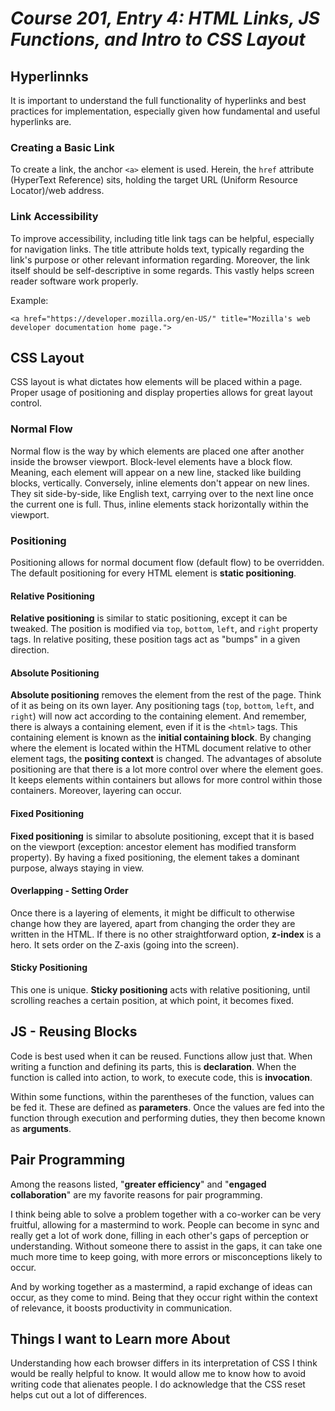 # *Course 201, Entry 4: HTML Links, JS Functions, and Intro to CSS Layout*

## Hyperlinnks

It is important to understand the full functionality of hyperlinks and best practices for implementation, especially given how fundamental and useful hyperlinks are.

### Creating a Basic Link

To create a link, the anchor `<a>` element is used. Herein, the `href` attribute (HyperText Reference) sits, holding the target URL (Uniform Resource Locator)/web address.


### Link Accessibility

To improve accessibility, including title link tags can be helpful, especially for navigation links. The title attribute holds text, typically regarding the link's purpose or other relevant information regarding. Moreover, the link itself should be self-descriptive in some regards. This vastly helps screen reader software work properly.

Example:
```
<a href="https://developer.mozilla.org/en-US/" title="Mozilla's web developer documentation home page.">
```

## CSS Layout
CSS layout is what dictates how elements will be placed within a page. Proper usage of positioning and display properties allows for great layout control.

### Normal Flow

Normal flow is the way by which elements are placed one after another inside the browser viewport. Block-level elements have a block flow. Meaning, each element will appear on a new line, stacked like building blocks, vertically. Conversely, inline elements don't appear on new lines. They sit side-by-side, like English text, carrying over to the next line once the current one is full. Thus, inline elements stack horizontally within the viewport.

### Positioning
Positioning allows for normal document flow (default flow) to be overridden. The default positioning for every HTML element is **static positioning**.

#### Relative Positioning

**Relative positioning** is similar to static positioning, except it can be tweaked. The position is modified via `top`, `bottom`, `left`, and `right` property tags. In relative positing, these position tags act as "bumps" in a given direction.

#### Absolute Positioning

**Absolute positioning** removes the element from the rest of the page. Think of it as being on its own layer. Any positioning tags (`top`, `bottom`, `left`, and `right`) will now act according to the containing element. And remember, there is always a containing element, even if it is the `<html>` tags. This containing element is known as the **initial containing block**. By changing where the element is located within the HTML document relative to other element tags, the **positing context** is changed. The advantages of absolute positioning are that there is a lot more control over where the element goes. It keeps elements within containers but allows for more control within those containers. Moreover, layering can occur.

#### Fixed Positioning

**Fixed positioning** is similar to absolute positioning, except that it is based on the viewport (exception: ancestor element has modified transform property). By having a fixed positioning, the element takes a dominant purpose, always staying in view.

#### Overlapping - Setting Order

Once there is a layering of elements, it might be difficult to otherwise change how they are layered, apart from changing the order they are written in the HTML. If there is no other straightforward option, **z-index** is a hero. It sets order on the Z-axis (going into the screen).

#### Sticky Positioning

This one is unique. **Sticky positioning** acts with relative positioning, until scrolling reaches a certain position, at which point, it becomes fixed.

## JS - Reusing Blocks

Code is best used when it can be reused. Functions allow just that. When writing a function and defining its parts, this is **declaration**. When the function is called into action, to work, to execute code, this is **invocation**.

Within some functions, within the parentheses of the function, values can be fed it. These are defined as **parameters**. Once the values are fed into the function through execution and performing duties, they then become known as **arguments**.

## Pair Programming

Among the reasons listed, "**greater efficiency**" and "**engaged collaboration**" are my favorite reasons for pair programming.

I think being able to solve a problem together with a co-worker can be very fruitful, allowing for a mastermind to work. People can become in sync and really get a lot of work done, filling in each other's gaps of perception or understanding. Without someone there to assist in the gaps, it can take one much more time to keep going, with more errors or misconceptions likely to occur.

And by working together as a mastermind, a rapid exchange of ideas can occur, as they come to mind. Being that they occur right within the context of relevance, it boosts productivity in communication.

## Things I want to Learn more About

Understanding how each browser differs in its interpretation of CSS I think would be really helpful to know. It would allow me to know how to avoid writing code that alienates people. I do acknowledge that the CSS reset helps cut out a lot of differences.
